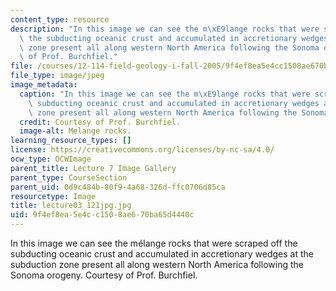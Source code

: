 ```yaml
---
content_type: resource
description: "In this image we can see the m\xE9lange rocks that were scraped off\
  \ the subducting oceanic crust and accumulated in accretionary wedges at the subduction\
  \ zone present all along western North America following the Sonoma orogeny. Courtesy\
  \ of Prof. Burchfiel."
file: /courses/12-114-field-geology-i-fall-2005/9f4ef8ea5e4cc1508ae670ba65d4440c_lecture03_121jpg.jpg
file_type: image/jpeg
image_metadata:
  caption: "In this image we can see the m\xE9lange rocks that were scraped off the\
    \ subducting oceanic crust and accumulated in accretionary wedges at the subduction\
    \ zone present all along western North America following the Sonoma orogeny."
  credit: Courtesy of Prof. Burchfiel.
  image-alt: Melange rocks.
learning_resource_types: []
license: https://creativecommons.org/licenses/by-nc-sa/4.0/
ocw_type: OCWImage
parent_title: Lecture 7 Image Gallery
parent_type: CourseSection
parent_uid: 0d9c484b-80f9-4a68-326d-ffc0706d85ca
resourcetype: Image
title: lecture03_121jpg.jpg
uid: 9f4ef8ea-5e4c-c150-8ae6-70ba65d4440c
---
```

In this image we can see the mélange rocks that were scraped off the subducting oceanic crust and accumulated in accretionary wedges at the subduction zone present all along western North America following the Sonoma orogeny. Courtesy of Prof. Burchfiel.